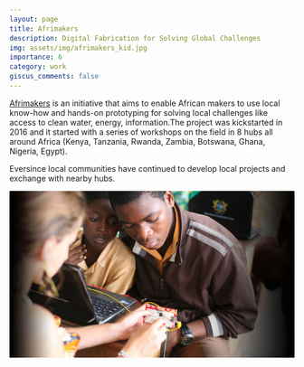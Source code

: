 ```yaml
---
layout: page
title: Afrimakers
description: Digital Fabrication for Solving Global Challenges
img: assets/img/afrimakers_kid.jpg
importance: 6
category: work
giscus_comments: false
---
```


[Afrimakers](afrimakers.org) is an initiative that aims to enable African makers to use local know-how and hands-on prototyping for solving local challenges like access to clean water, energy, information.The project was kickstarted in 2016 and it started with a series of workshops on the field in 8 hubs all around Africa (Kenya, Tanzania, Rwanda, Zambia, Botswana, Ghana, Nigeria, Egypt).
<!-- ![Afrimakers infographic](/assets/img/afrimakers_infographic.png) -->

Eversince local communities have continued to develop local projects and exchange with nearby hubs.

![Afrimakers workshop](/assets/img/afrimakers_kids.jpg)